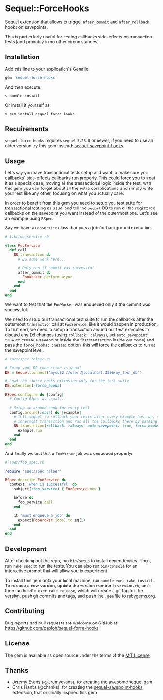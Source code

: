 # Sequel::ForceHooks

Sequel extension that allows to trigger `after_commit` and `after_rollback` hooks on savepoints.

This is particularly useful for testing callbacks side-effects on transaction tests (and probably in no other circumstances).

## Installation

Add this line to your application's Gemfile:

```ruby
gem 'sequel-force-hooks'
```

And then execute:

    $ bundle install

Or install it yourself as:

    $ gem install sequel-force-hooks

## Requirements

`sequel-force-hooks` requires `sequel` `5.28.0` or newer, if you need to use an older version try this gem instead: [sequel-savepoint-hooks](https://github.com/chanks/sequel-savepoint-hooks).

## Usage

Let's say you have transactional tests setup and want to make sure you callbacks' side-effects callbacks run properly.
This could force you to treat it as a special case, moving all the transactional logic inside the test, with this gem you can forget about all the extra complications and simply write your test like any other, focusing on what you actually care.

In order to benefit from this gem you need to setup you test suite for [transactional testing](https://sequel.jeremyevans.net/rdoc/files/doc/testing_rdoc.html#label-rspec+-3E-3D+2.8) as usual and tell the `sequel` DB to run all the registered callbacks on the savepoint you want instead of the outermost one. Let's see an example using `RSpec`.

Say we have a `FooService` class that puts a job for background execution.

```ruby
# lib/foo_service.rb

class FooService
  def call
    DB.transaction do
      # Do some work here...

      # Only run if commit was successful
      after_commit do
        FooWorker.perform_async
      end
    end
  end
end
```

We want to test that the `FooWorker` was enqueued only if the commit was successful.

We need to setup our transactional test suite to run the callbacks after the outermost `transaction` call at `FooService`, like it would happen in production.
To that end, we need to setup a transaction around our test examples to discard any DB changes (using `rollback: :always`), set `auto_savepoint: true` (to create a savepoint inside the first transaction inside our code) and pass the `force_hooks: :nested` option, this will force the callbacks to run at the savepoint level.

```ruby
# spec/spec_helper.rb

# Setup your DB connection as usual
DB = Sequel.connect('mysql2://user:@localhost:3306/my_test_db')

# Load the :force_hooks extension only for the test suite
DB.extension(:force_hooks)

RSpec.configure do |config|
  # Config RSpec as usual...

  # Setup an around hook for every test
  config.around(:each) do |example|
    # Tell sequel to rollback your tests after every example has run, setup a savepoint on the first
    # innermost transaction and ran all the callbacks there by passing 'force_hooks: :nested'
    DB.transaction(rollback: :always, auto_savepoint: true, force_hooks: :nested) do
      example.run
    end
  end
end
```

And finally we test that a `FooWorker` job was enqueued properly:

```ruby
# spec/foo_spec.rb

require 'spec/spec_helper'

RSpec.describe FooService do
  context 'when is successful' do
    subject(:foo_service) { FooService.new }

    before do
      foo_service.call
    end

    it 'must enqueue a job' do
      expect(FooWroker.jobs).to eq(1)
    end
  end
end
```

## Development

After checking out the repo, run `bin/setup` to install dependencies. Then, run `rake spec` to run the tests. You can also run `bin/console` for an interactive prompt that will allow you to experiment.

To install this gem onto your local machine, run `bundle exec rake install`. To release a new version, update the version number in `version.rb`, and then run `bundle exec rake release`, which will create a git tag for the version, push git commits and tags, and push the `.gem` file to [rubygems.org](https://rubygems.org).

## Contributing

Bug reports and pull requests are welcome on GitHub at https://github.com/pabloh/sequel-force-hooks.


## License

The gem is available as open source under the terms of the [MIT License](https://opensource.org/licenses/MIT).


## Thanks

- Jeremy Evans (@jeremyevans), for creating the awesome [sequel](https://github.com/jeremyevans/sequel) gem
- Chris Hanks (@chanks), for creating the [sequel-savepoint-hooks](https://github.com/chanks/sequel-savepoint-hooks) extension, that originally inspired this gem
